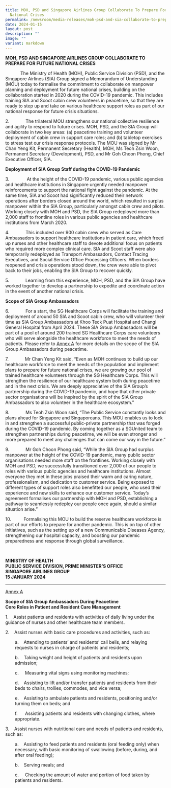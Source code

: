 ```yaml
---
title: MOH, PSD and Singapore Airlines Group Collaborate To Prepare For Future
  National Crises
permalink: /newsroom/media-releases/moh-psd-and-sia-collaborate-to-prepare-for-future-national-crises/
date: 2024-01-15
layout: post
description: ""
image: ""
variant: markdown
---
```

<p><strong>MOH, PSD AND SINGAPORE AIRLINES GROUP COLLABORATE TO PREPARE FOR FUTURE NATIONAL CRISES</strong></p><p></p><p>&nbsp;&nbsp;&nbsp;&nbsp;&nbsp;&nbsp;&nbsp;&nbsp;&nbsp;&nbsp;&nbsp;&nbsp;The Ministry of Health (MOH), Public Service Division (PSD), and the Singapore Airlines (SIA) Group signed a Memorandum of Understanding (MOU) today to formalise the commitment to collaborate on manpower planning and deployment for future national crises, building on the collaboration started in 2020 during the COVID-19 pandemic. This includes training SIA and Scoot cabin crew volunteers in peacetime, so that they are ready to step up and take on various healthcare support roles as part of our national response for future crisis situations.</p><p></p><p>2.&nbsp;&nbsp;&nbsp;&nbsp;&nbsp;&nbsp;&nbsp;&nbsp;&nbsp;&nbsp;&nbsp;&nbsp; The trilateral MOU strengthens our national collective resilience and agility to respond to future crises. MOH, PSD, and the SIA Group will collaborate in two key areas: (a) peacetime training and volunteer deployment of cabin crew in support care roles; and (b) tabletop exercises to stress test our crisis response protocols. The MOU was signed by Mr Chan Yeng Kit, Permanent Secretary (Health), MOH, Ms Teoh Zsin Woon, Permanent Secretary (Development), PSD, and Mr Goh Choon Phong, Chief Executive Officer, SIA.</p><p></p><p><strong>Deployment of SIA Group Staff during the COVID-19 Pandemic</strong></p><p>3.&nbsp;&nbsp;&nbsp;&nbsp;&nbsp;&nbsp;&nbsp;&nbsp;&nbsp;&nbsp;&nbsp;&nbsp; &nbsp;At the height of the COVID-19 pandemic, various public agencies and healthcare institutions in Singapore urgently needed manpower reinforcements to support the national fight against the pandemic. At the same time, SIA and Scoot had significantly reduced their network operations after borders closed around the world, which resulted in surplus manpower within the SIA Group, particularly amongst cabin crew and pilots. Working closely with MOH and PSD, the SIA Group redeployed more than 2,000 staff to frontline roles in various public agencies and healthcare institutions from March 2020.</p><p></p><p>4.&nbsp;&nbsp;&nbsp;&nbsp;&nbsp;&nbsp;&nbsp;&nbsp;&nbsp;&nbsp;&nbsp;&nbsp; This included over 900 cabin crew who served as Care Ambassadors to support healthcare institutions in patient care, which freed up nurses and other healthcare staff to devote additional focus on patients who required more complex clinical care. SIA and Scoot staff were also temporarily redeployed as Transport Ambassadors, Contact Tracing Executives, and Social Service Office Processing Officers. When borders reopened and crisis operations stood down, the crew were able to pivot back to their jobs, enabling the SIA Group to recover quickly.</p><p></p><p>5.&nbsp;&nbsp;&nbsp;&nbsp;&nbsp;&nbsp;&nbsp;&nbsp;&nbsp;&nbsp;&nbsp;&nbsp; Learning from this experience, MOH, PSD, and the SIA Group have worked together to develop a partnership to expedite and coordinate action in the event of another national crisis.</p><p></p><p><strong>Scope of SIA Group Ambassadors</strong></p><p>6.&nbsp;&nbsp;&nbsp;&nbsp;&nbsp;&nbsp;&nbsp;&nbsp;&nbsp;&nbsp;&nbsp;&nbsp; For a start, the SG Healthcare Corps will facilitate the training and deployment of around 50 SIA and Scoot cabin crew, who will volunteer their time as SIA Group Ambassadors at Khoo Teck Puat Hospital and Changi General Hospital from April 2024. These SIA Group Ambassadors will be part of a pool of around 200 trained SG Healthcare Corps care volunteers who will serve alongside the healthcare workforce to meet the needs of patients. Please refer to <u>Annex A</u> for more details on the scope of the SIA Group Ambassadors during peacetime.</p><p></p><p>7.&nbsp;&nbsp;&nbsp;&nbsp;&nbsp;&nbsp;&nbsp;&nbsp;&nbsp;&nbsp;&nbsp;&nbsp; Mr Chan Yeng Kit said, “Even as MOH continues to build up our healthcare workforce to meet the needs of the population and implement plans to prepare for future national crises, we are growing our pool of trained healthcare volunteers through the SG Healthcare Corps. This will strengthen the resilience of our healthcare system both during peacetime and in the next crisis. We are deeply appreciative of the SIA Group’s partnership during the COVID-19 pandemic, and hope that other private sector organisations will be inspired by the spirit of the SIA Group Ambassadors to also volunteer in the healthcare ecosystem.”</p><p></p><p>8.&nbsp;&nbsp;&nbsp;&nbsp;&nbsp;&nbsp;&nbsp;&nbsp;&nbsp;&nbsp;&nbsp;&nbsp; Ms Teoh Zsin Woon said, “The Public Service constantly looks and plans ahead for Singapore and Singaporeans. This MOU enables us to lock in and strengthen a successful public-private partnership that was forged during the COVID-19 pandemic. By coming together as a SGUnited team to strengthen partnerships during peacetime, we will be even stronger and more prepared to meet any challenges that can come our way in the future.”</p><p></p><p>9.&nbsp;&nbsp;&nbsp;&nbsp;&nbsp;&nbsp;&nbsp;&nbsp;&nbsp;&nbsp;&nbsp;&nbsp; Mr Goh Choon Phong said, “While the SIA Group had surplus manpower at the height of the COVID-19 pandemic, many public sector organisations needed more staff on the frontlines. Working closely with MOH and PSD, we successfully transitioned over 2,000 of our people to roles with various public agencies and healthcare institutions. Almost everyone they met in these jobs praised their warm and caring nature, professionalism, and dedication to customer service. Being exposed to different types of support roles also benefitted our people, who used their experience and new skills to enhance our customer service. Today’s agreement formalises our partnership with MOH and PSD, establishing a pathway to seamlessly redeploy our people once again, should a similar situation arise.”</p><p></p><p>10.&nbsp;&nbsp;&nbsp;&nbsp;&nbsp;&nbsp;&nbsp;&nbsp;&nbsp; Formalising this MOU to build the reserve healthcare workforce is part of our efforts to prepare for another pandemic. This is on top of other initiatives, such as the setting up of a new Communicable Diseases Agency, strengthening our hospital capacity, and boosting our pandemic preparedness and response through global surveillance.</p><p>&nbsp;</p><p><strong>MINISTRY OF HEALTH</strong><br><strong>PUBLIC SERVICE DIVISION, PRIME MINISTER’S OFFICE</strong><br><strong>SINGAPORE AIRLINES GROUP</strong><br><strong>15 JANUARY 2024</strong></p><p></p><hr><p><u>Annex A</u></p><p><strong>Scope of SIA Group Ambassadors During Peacetime</strong><br><strong>Core Roles in Patient and Resident Care Management</strong></p>
         
1.&nbsp;&nbsp;&nbsp; Assist patients and residents with activities of daily living under the guidance of nurses and other healthcare team members.

2.&nbsp;&nbsp;&nbsp; Assist nurses with basic care procedures and activities, such as:

<p style="margin-left:30px;">a.&nbsp;&nbsp;&nbsp; Attending to patients’ and residents’ call bells, and relaying requests to nurses in charge of patients and residents;</p>

<p style="margin-left:30px;">b.&nbsp;&nbsp;&nbsp; Taking weight and height of patients and residents upon admission;</p>

<p style="margin-left:30px;">c.&nbsp;&nbsp;&nbsp;&nbsp; Measuring vital signs using monitoring machines;</p>

<p style="margin-left:30px;">d.&nbsp;&nbsp;&nbsp; Assisting to lift and/or transfer patients and residents from their beds to chairs, trollies, commodes, and vice versa;</p>

<p style="margin-left:30px;">e.&nbsp;&nbsp;&nbsp; Assisting to ambulate patients and residents, positioning and/or turning them on beds; and</p>

<p style="margin-left:30px;">f.&nbsp;&nbsp;&nbsp;&nbsp;&nbsp; Assisting patients and residents with changing clothes, where appropriate.</p>

3.&nbsp;&nbsp;&nbsp; Assist nurses with nutritional care and needs of patients and residents, such as:

<p style="margin-left:30px;">a.&nbsp;&nbsp;&nbsp; Assisting to feed patients and residents (oral feeding only) when necessary, with basic monitoring of swallowing (before, during, and after oral feeding);</p>

<p style="margin-left:30px;">b.&nbsp;&nbsp;&nbsp; Serving meals; and</p>

<p style="margin-left:30px;">c.&nbsp;&nbsp;&nbsp;&nbsp; Checking the amount of water and portion of food taken by patients and residents.</p>
